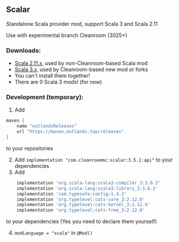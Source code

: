 ## Scalar

Standalone Scala provider mod, support Scala 3 and Scala 2.11

Use with experimental branch Cleanroom (3025+) 

### Downloads:

- [Scala 2.11.x](https://github.com/CleanroomMC/Scalar/releases/tag/2.11.1), used by non-Cleanroom-based Scala mod
- [Scala 3.x](https://github.com/CleanroomMC/Scalar/releases/tag/3.4.1), used by Cleanroom-based new mod or forks
- You can't install them together!
- There are 0 Scala 3 mods! (for now)

### Development (temporary):

1. Add 
```groovy
maven {
    name "outlandsReleases"
    url "https://maven.outlands.top/releases"
}
```
to your repositories

2. Add `implementation "com.cleanroommc:scalar:3.5.1:api"` to your dependencies
3. Add
```groovy
    implementation 'org.scala-lang:scala3-compiler_3:3.6.2'
    implementation 'org.scala-lang:scala3-library_3:3.6.2'
    implementation 'com.typesafe:config:1.4.3'
    implementation 'org.typelevel:cats-core_3:2.12.0'
    implementation 'org.typelevel:cats-kernel_3:2.12.0'
    implementation 'org.typelevel:cats-free_3:2.12.0'
```
to your dependencies (Yes you need to declare them yourself)

4. `modLanguage = "scala"` in `@Mod()`